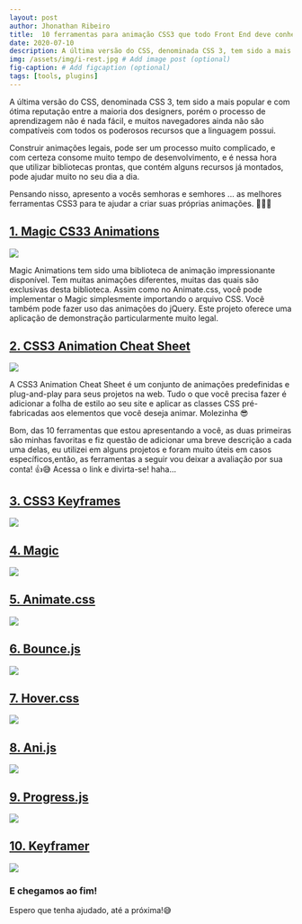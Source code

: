 ```yaml
---
layout: post
author: Jhonathan Ribeiro
title:  10 ferramentas para animação CSS3 que todo Front End deve conhecer
date: 2020-07-10
description: A última versão do CSS, denominada CSS 3, tem sido a mais popular e com ótima reputação entre a maioria dos designers, porém o processo de aprendizagem não é nada fácil, e muitos navegadores ainda não são compatíveis com todos os poderosos recursos que a linguagem possui.
img: /assets/img/i-rest.jpg # Add image post (optional)
fig-caption: # Add figcaption (optional)
tags: [tools, plugins]
---
```

A última versão do CSS, denominada CSS 3, tem sido a mais popular e com ótima reputação entre a maioria dos designers, porém o processo de aprendizagem não é nada fácil, e muitos navegadores ainda não são compatíveis com todos os poderosos recursos que a linguagem possui.

Construir animações legais, pode ser um processo muito complicado, e com certeza consome muito tempo de desenvolvimento, e é nessa hora que utilizar bibliotecas prontas, que contém alguns recursos já montados, pode ajudar muito no seu dia a dia.

Pensando nisso, apresento a vocês semhoras e semhores ... as melhores ferramentas CSS3 para te ajudar a criar suas próprias animações. 👊💥😉

## [1. Magic CS33 Animations](https://www.minimamente.com/project/magic/)

![](https://i2.wp.com/www.upmasters.com/wp-content/uploads/2016/01/1-Magic-Animations-CSS3-1.jpeg?w=625&ssl=1)

Magic Animations tem sido uma biblioteca de animação impressionante disponível. Tem muitas animações diferentes, muitas das quais são exclusivas desta biblioteca. Assim como no Animate.css, você pode implementar o Magic simplesmente importando o arquivo CSS. Você também pode fazer uso das animações do jQuery. Este projeto oferece uma aplicação de demonstração particularmente muito legal.

## [2. CSS3 Animation Cheat Sheet](http://www.justinaguilar.com/animations/)

![](https://i2.wp.com/www.upmasters.com/wp-content/uploads/2016/01/2-CSS3-Animation-Cheat-Sheet.jpg?w=625&ssl=1)

A CSS3 Animation Cheat Sheet é um conjunto de animações predefinidas e plug-and-play para seus projetos na web. Tudo o que você precisa fazer é adicionar a folha de estilo ao seu site e aplicar as classes CSS pré-fabricadas aos elementos que você deseja animar. Molezinha 😎

Bom, das 10 ferramentas que estou apresentando a você, as duas primeiras são minhas favoritas e fiz questão de adicionar uma breve descrição a cada uma delas, eu utilizei em alguns projetos e foram muito úteis em casos específicos,então, as ferramentas a seguir vou deixar a avaliação por sua conta! 👍😅 Acessa o link e divirta-se! haha...

## [3. CSS3 Keyframes](http://cssanimate.com/)

![](https://i0.wp.com/www.upmasters.com/wp-content/uploads/2016/01/3-CSS3-Keyframes-Animation-Generator.jpeg?w=625&ssl=1)



## [4. Magic](https://www.minimamente.com/magic-css3-animations-by-minimac/)

![](https://i1.wp.com/www.upmasters.com/wp-content/uploads/2016/01/4-Magic-CSS3-animations1-1.jpeg?w=625&ssl=1)

## [5. Animate.css](https://animate.style/)

![](https://i2.wp.com/www.upmasters.com/wp-content/uploads/2016/01/5-animatecss.jpeg?w=625&ssl=1)

## [6. Bounce.js](http://bouncejs.com/)

![](https://i2.wp.com/www.upmasters.com/wp-content/uploads/2016/01/6-bounce-js.jpg?w=625&ssl=1)

## [7. Hover.css](http://ianlunn.github.io/Hover/)

![](https://i2.wp.com/www.upmasters.com/wp-content/uploads/2016/01/7-hover-css.jpg?w=625&ssl=1)

## [8. Ani.js](http://anijs.github.io/)

![](https://i1.wp.com/www.upmasters.com/wp-content/uploads/2016/01/8-anijs.jpg?w=625&ssl=1)

## [9. Progress.js](http://usablica.github.io/progress.js/)

![](https://i2.wp.com/www.upmasters.com/wp-content/uploads/2016/01/9-progressjs.jpeg?w=625&ssl=1)

## [10. Keyframer](http://alexberg.in/keyframer/)

![](https://i0.wp.com/www.upmasters.com/wp-content/uploads/2016/01/10-Keyframer1.jpeg?w=625&ssl=1)

### E chegamos ao fim!

Espero que tenha ajudado, até a próxima!😅